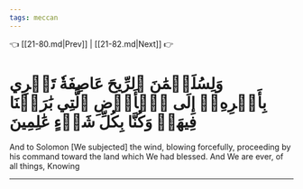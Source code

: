 ```yaml
---
tags: meccan
---
```


👈 [[21-80.md|Prev]] | [[21-82.md|Next]] 👉

# وَلِسُلَيۡمَٰنَ ٱلرِّيحَ عَاصِفَةٗ تَجۡرِي بِأَمۡرِهِۦٓ إِلَى ٱلۡأَرۡضِ ٱلَّتِي بَٰرَكۡنَا فِيهَاۚ وَكُنَّا بِكُلِّ شَيۡءٍ عَٰلِمِينَ

And to Solomon [We subjected] the wind, blowing forcefully, proceeding by his command toward the land which We had blessed. And We are ever, of all things, Knowing

---


